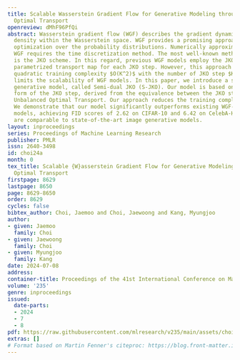 ```yaml
---
title: Scalable Wasserstein Gradient Flow for Generative Modeling through Unbalanced
  Optimal Transport
openreview: dMhF96PfQi
abstract: Wasserstein gradient flow (WGF) describes the gradient dynamics of probability
  density within the Wasserstein space. WGF provides a promising approach for conducting
  optimization over the probability distributions. Numerically approximating the continuous
  WGF requires the time discretization method. The most well-known method for this
  is the JKO scheme. In this regard, previous WGF models employ the JKO scheme and
  parametrized transport map for each JKO step. However, this approach results in
  quadratic training complexity $O(K^2)$ with the number of JKO step $K$. This severely
  limits the scalability of WGF models. In this paper, we introduce a scalable WGF-based
  generative model, called Semi-dual JKO (S-JKO). Our model is based on the semi-dual
  form of the JKO step, derived from the equivalence between the JKO step and the
  Unbalanced Optimal Transport. Our approach reduces the training complexity to $O(K)$.
  We demonstrate that our model significantly outperforms existing WGF-based generative
  models, achieving FID scores of 2.62 on CIFAR-10 and 6.42 on CelebA-HQ-256, which
  are comparable to state-of-the-art image generative models.
layout: inproceedings
series: Proceedings of Machine Learning Research
publisher: PMLR
issn: 2640-3498
id: choi24a
month: 0
tex_title: Scalable {W}asserstein Gradient Flow for Generative Modeling through Unbalanced
  Optimal Transport
firstpage: 8629
lastpage: 8650
page: 8629-8650
order: 8629
cycles: false
bibtex_author: Choi, Jaemoo and Choi, Jaewoong and Kang, Myungjoo
author:
- given: Jaemoo
  family: Choi
- given: Jaewoong
  family: Choi
- given: Myungjoo
  family: Kang
date: 2024-07-08
address:
container-title: Proceedings of the 41st International Conference on Machine Learning
volume: '235'
genre: inproceedings
issued:
  date-parts:
  - 2024
  - 7
  - 8
pdf: https://raw.githubusercontent.com/mlresearch/v235/main/assets/choi24a/choi24a.pdf
extras: []
# Format based on Martin Fenner's citeproc: https://blog.front-matter.io/posts/citeproc-yaml-for-bibliographies/
---
```

